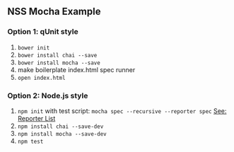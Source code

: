NSS Mocha Example
-----------------

### Option 1: qUnit style

1. `bower init`
2. `bower install chai --save`
3. `bower install mocha --save`
4. make boilerplate index.html spec runner
5. `open index.html`

### Option 2: Node.js style

1. `npm init` with test script: `mocha spec --recursive --reporter spec` [See: Reporter List](http://mochajs.org/#reporters)
2. `npm install chai --save-dev`
3. `npm install mocha --save-dev`
4. `npm test`

